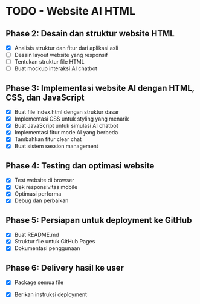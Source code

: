 # TODO - Website AI HTML

## Phase 2: Desain dan struktur website HTML
- [x] Analisis struktur dan fitur dari aplikasi asli
- [ ] Desain layout website yang responsif
- [ ] Tentukan struktur file HTML
- [ ] Buat mockup interaksi AI chatbot

## Phase 3: Implementasi website AI dengan HTML, CSS, dan JavaScript
- [x] Buat file index.html dengan struktur dasar
- [x] Implementasi CSS untuk styling yang menarik
- [x] Buat JavaScript untuk simulasi AI chatbot
- [x] Implementasi fitur mode AI yang berbeda
- [x] Tambahkan fitur clear chat
- [x] Buat sistem session management

## Phase 4: Testing dan optimasi website
- [x] Test website di browser
- [x] Cek responsivitas mobile
- [x] Optimasi performa
- [x] Debug dan perbaikan

## Phase 5: Persiapan untuk deployment ke GitHub
- [x] Buat README.md
- [x] Struktur file untuk GitHub Pages
- [x] Dokumentasi penggunaan

## Phase 6: Delivery hasil ke user
- [x] Package semua file
- [x] Berikan instruksi deployment

